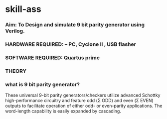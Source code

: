 # skill-ass
### Aim: To Design and simulate 9 bit parity generator using Verilog.
### HARDWARE REQUIRED:  – PC, Cyclone II , USB flasher
### SOFTWARE REQUIRED:   Quartus prime
### THEORY 

### what is 9 bit parity generator?
 These universal 9-bit parity generators/checkers utilize advanced Schottky high-performance circuitry and feature odd (Σ ODD) and even (Σ EVEN) outputs to facilitate operation of either odd- or even-parity applications. The word-length capability is easily expanded by cascading.
 
 
